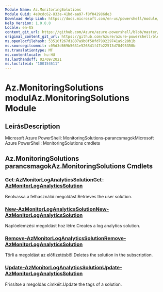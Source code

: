 ```yaml
---
Module Name: Az.MonitoringSolutions
Module Guid: 4e0cdc62-833e-41bd-aa97-f8f042986de3
Download Help Link: https://docs.microsoft.com/en-us/powershell/module/az.monitoringsolutions
Help Version: 1.0.0.0
Locale: en-US
content_git_url: https://github.com/Azure/azure-powershell/blob/master/src/MonitoringSolutions/help/Az.MonitoringSolutions.md
original_content_git_url: https://github.com/Azure/azure-powershell/blob/master/src/MonitoringSolutions/help/Az.MonitoringSolutions.md
ms.openlocfilehash: 53510f267d1887a9b0f58fd799229741a9c28b1b
ms.sourcegitcommit: c05d3d669b5631e526841f47b22513d78495350b
ms.translationtype: MT
ms.contentlocale: hu-HU
ms.lasthandoff: 02/09/2021
ms.locfileid: "100154611"
---
```

# <span data-ttu-id="ecb31-101">Az.MonitoringSolutions modul</span><span class="sxs-lookup"><span data-stu-id="ecb31-101">Az.MonitoringSolutions Module</span></span>
## <span data-ttu-id="ecb31-102">Leírás</span><span class="sxs-lookup"><span data-stu-id="ecb31-102">Description</span></span>
<span data-ttu-id="ecb31-103">Microsoft Azure PowerShell: MonitoringSolutions-parancsmagok</span><span class="sxs-lookup"><span data-stu-id="ecb31-103">Microsoft Azure PowerShell: MonitoringSolutions cmdlets</span></span>

## <span data-ttu-id="ecb31-104">Az.MonitoringSolutions parancsmagok</span><span class="sxs-lookup"><span data-stu-id="ecb31-104">Az.MonitoringSolutions Cmdlets</span></span>
### [<span data-ttu-id="ecb31-105">Get-AzMonitorLogAnalyticsSolution</span><span class="sxs-lookup"><span data-stu-id="ecb31-105">Get-AzMonitorLogAnalyticsSolution</span></span>](Get-AzMonitorLogAnalyticsSolution.md)
<span data-ttu-id="ecb31-106">Beolvassa a felhasználói megoldást.</span><span class="sxs-lookup"><span data-stu-id="ecb31-106">Retrieves the user solution.</span></span>

### [<span data-ttu-id="ecb31-107">New-AzMonitorLogAnalyticsSolution</span><span class="sxs-lookup"><span data-stu-id="ecb31-107">New-AzMonitorLogAnalyticsSolution</span></span>](New-AzMonitorLogAnalyticsSolution.md)
<span data-ttu-id="ecb31-108">Naplóelemzési megoldást hoz létre.</span><span class="sxs-lookup"><span data-stu-id="ecb31-108">Creates a log analytics solution.</span></span>

### [<span data-ttu-id="ecb31-109">Remove-AzMonitorLogAnalyticsSolution</span><span class="sxs-lookup"><span data-stu-id="ecb31-109">Remove-AzMonitorLogAnalyticsSolution</span></span>](Remove-AzMonitorLogAnalyticsSolution.md)
<span data-ttu-id="ecb31-110">Törli a megoldást az előfizetésből.</span><span class="sxs-lookup"><span data-stu-id="ecb31-110">Deletes the solution in the subscription.</span></span>

### [<span data-ttu-id="ecb31-111">Update-AzMonitorLogAnalyticsSolution</span><span class="sxs-lookup"><span data-stu-id="ecb31-111">Update-AzMonitorLogAnalyticsSolution</span></span>](Update-AzMonitorLogAnalyticsSolution.md)
<span data-ttu-id="ecb31-112">Frissítse a megoldás címkéit.</span><span class="sxs-lookup"><span data-stu-id="ecb31-112">Update the tags of a solution.</span></span>

